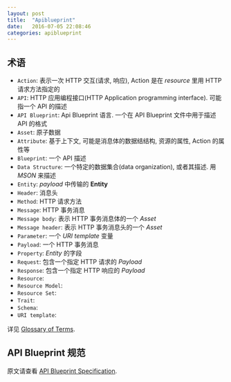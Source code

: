 ```yaml
---
layout: post
title:  "Apiblueprint"
date:   2016-07-05 22:08:46
categories: apiblueprint
---
```


## 术语

- `Action`: 表示一次 HTTP 交互(请求, 响应), Action 是在 *resource* 里用 HTTP 请求方法指定的
- `API`: HTTP 应用编程接口(HTTP Application programming interface). 可能指一个 API 的描述
- `API Blueprint`: Api Blueprint 语言. 一个在 API Blueprint 文件中用于描述 API 的格式
- `Asset`: 原子数据
- `Attribute`: 基于上下文, 可能是消息体的数据结结构, 资源的属性, Action 的属性等
- `Blueprint`: 一个 API 描述
- `Data Structure`: 一个特定的数据集合(data organization), 或者其描述. 用 *MSON* 来描述
- `Entity`: *payload* 中传输的 **Entity**
- `Header`: 消息头
- `Method`: HTTP 请求方法
- `Message`: HTTP 事务消息
- `Message body`: 表示 HTTP 事务消息体的一个 *Asset*
- `Message header`: 表示 HTTP 事务消息头的一个 *Asset*
- `Parameter`: 一个 *URI template* 变量
- `Payload`: 一个 HTTP 事务消息
- `Property`: *Entity* 的字段
- `Request`: 包含一个指定 HTTP 请求的 *Payload*
- `Response`: 包含一个指定 HTTP 响应的 *Payload*
- `Resource`: 
- `Resource Model`: 
- `Resource Set`:
- `Trait`:
- `Schema`:
- `URI template`: 

详见 [Glossary of Terms](https://apiblueprint.org/documentation/glossary.html).

## API Blueprint 规范



原文请查看 [API Blueprint Specification](https://apiblueprint.org/documentation/specification.html).
